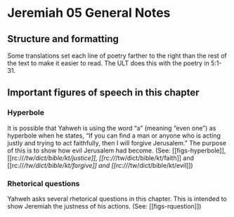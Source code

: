 # Jeremiah 05 General Notes
## Structure and formatting

Some translations set each line of poetry farther to the right than the rest of the text to make it easier to read. The ULT does this with the poetry in 5:1-31.

## Important figures of speech in this chapter
### Hyperbole
It is possible that Yahweh is using the word “a” (meaning “even one”) as hyperbole when he states, “If you can find a man or anyone who is acting justly and trying to act faithfully, then I will forgive Jerusalem.” The purpose of this is to show how evil Jerusalem had become. (See: [[figs-hyperbole]], [[rc://*/tw/dict/bible/kt/justice]], [[rc://*/tw/dict/bible/kt/faith]] and [[rc://*/tw/dict/bible/kt/forgive]] and [[rc://*/tw/dict/bible/kt/evil]])

### Rhetorical questions
Yahweh asks several rhetorical questions in this chapter. This is intended to show Jeremiah the justness of his actions. (See: [[figs-rquestion]])
